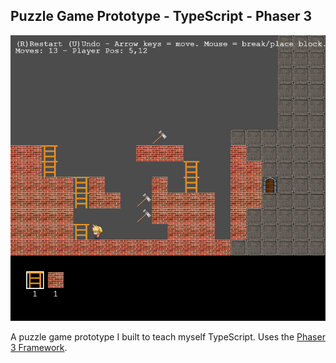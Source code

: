 Puzzle Game Prototype - TypeScript - Phaser 3       
--------

![Game Screenshot](https://raw.githubusercontent.com/rohinnz/Puzzle-Game-TypeScript/main/game-screenshot.png)

A puzzle game prototype I built to teach myself TypeScript. Uses the [Phaser 3 Framework](https://phaser.io/phaser3).
